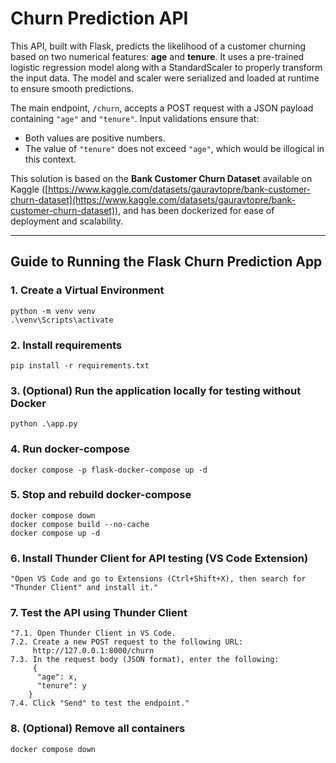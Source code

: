 # Churn Prediction API

This API, built with Flask, predicts the likelihood of a customer churning based on two numerical features: **age** and **tenure**. It uses a pre-trained logistic regression model along with a StandardScaler to properly transform the input data. The model and scaler were serialized and loaded at runtime to ensure smooth predictions.

The main endpoint, `/churn`, accepts a POST request with a JSON payload containing `"age"` and `"tenure"`. Input validations ensure that:  
- Both values are positive numbers.  
- The value of `"tenure"` does not exceed `"age"`, which would be illogical in this context.

This solution is based on the **Bank Customer Churn Dataset** available on Kaggle ([https://www.kaggle.com/datasets/gauravtopre/bank-customer-churn-dataset](https://www.kaggle.com/datasets/gauravtopre/bank-customer-churn-dataset)), and has been dockerized for ease of deployment and scalability.

---
## Guide to Running the Flask Churn Prediction App


### 1. Create a Virtual Environment

```shell
python -m venv venv
.\venv\Scripts\activate
```

### 2. Install requirements

```shell
pip install -r requirements.txt
```

### 3. (Optional) Run the application locally for testing without Docker

```shell
python .\app.py
```

### 4. Run docker-compose

```shell
docker compose -p flask-docker-compose up -d
```

### 5. Stop and rebuild docker-compose

```shell
docker compose down
docker compose build --no-cache
docker compose up -d
```

### 6. Install Thunder Client for API testing (VS Code Extension)

```shell
"Open VS Code and go to Extensions (Ctrl+Shift+X), then search for "Thunder Client" and install it."
```

### 7. Test the API using Thunder Client

```shell
"7.1. Open Thunder Client in VS Code.
7.2. Create a new POST request to the following URL: 
     http://127.0.0.1:8000/churn
7.3. In the request body (JSON format), enter the following:
     {
      "age": x,
      "tenure": y
    }
7.4. Click "Send" to test the endpoint."
```

### 8. (Optional) Remove all containers

```shell
docker compose down
```